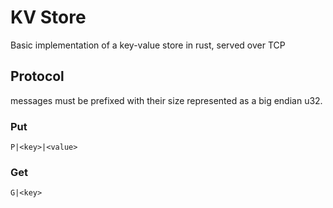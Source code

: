 # KV Store

Basic implementation of a key-value store in rust, served over TCP

## Protocol
messages must be prefixed with their size represented as a big endian u32.

### Put

```
P|<key>|<value>
```

### Get

```
G|<key>
```
